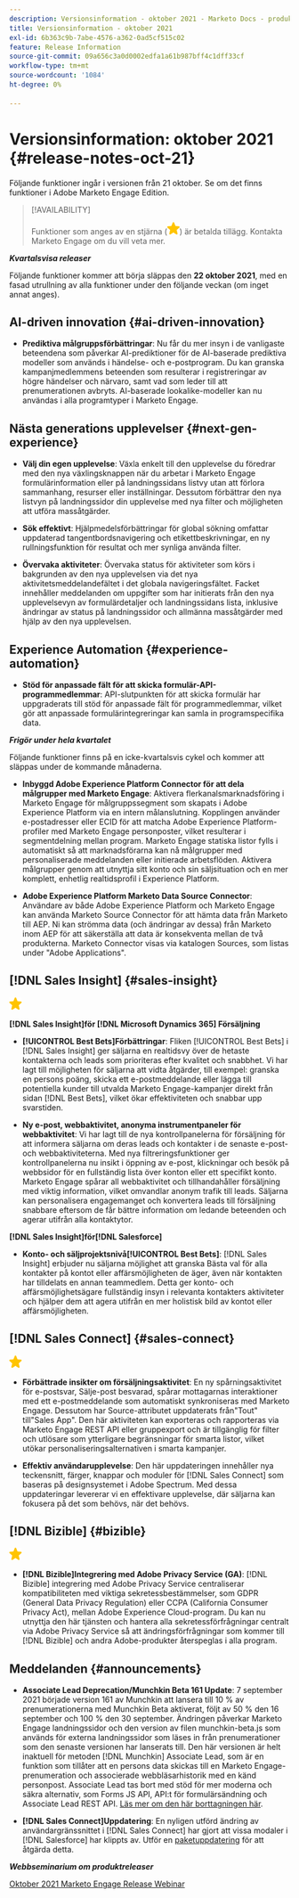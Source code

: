 ```yaml
---
description: Versionsinformation - oktober 2021 - Marketo Docs - produktdokumentation
title: Versionsinformation - oktober 2021
exl-id: 6b363c9b-7abe-4576-a362-0ad5cf515c02
feature: Release Information
source-git-commit: 09a656c3a0d0002edfa1a61b987bff4c1dff33cf
workflow-type: tm+mt
source-wordcount: '1084'
ht-degree: 0%

---
```


# Versionsinformation: oktober 2021 {#release-notes-oct-21}

Följande funktioner ingår i versionen från 21 oktober. Se om det finns funktioner i Adobe Marketo Engage Edition.

>[!AVAILABILITY]
>
>Funktioner som anges av en stjärna (![](assets/yellow-star.png)) är betalda tillägg. Kontakta Marketo Engage om du vill veta mer.

**_Kvartalsvisa releaser_**

Följande funktioner kommer att börja släppas den **22 oktober 2021**, med en fasad utrullning av alla funktioner under den följande veckan (om inget annat anges).

## AI-driven innovation {#ai-driven-innovation}

* **Prediktiva målgruppsförbättringar**: Nu får du mer insyn i de vanligaste beteendena som påverkar AI-prediktioner för de AI-baserade prediktiva modeller som används i händelse- och e-postprogram. Du kan granska kampanjmedlemmens beteenden som resulterar i registreringar av högre händelser och närvaro, samt vad som leder till att prenumerationen avbryts. AI-baserade lookalike-modeller kan nu användas i alla programtyper i Marketo Engage.

## Nästa generations upplevelser {#next-gen-experience}

* **Välj din egen upplevelse**: Växla enkelt till den upplevelse du föredrar med den nya växlingsknappen när du arbetar i Marketo Engage formulärinformation eller på landningssidans listvy utan att förlora sammanhang, resurser eller inställningar. Dessutom förbättrar den nya listvyn på landningssidor din upplevelse med nya filter och möjligheten att utföra massåtgärder.

* **Sök effektivt**: Hjälpmedelsförbättringar för global sökning omfattar uppdaterad tangentbordsnavigering och etikettbeskrivningar, en ny rullningsfunktion för resultat och mer synliga använda filter.

* **Övervaka aktiviteter**: Övervaka status för aktiviteter som körs i bakgrunden av den nya upplevelsen via det nya aktivitetsmeddelandefältet i det globala navigeringsfältet. Facket innehåller meddelanden om uppgifter som har initierats från den nya upplevelsevyn av formulärdetaljer och landningssidans lista, inklusive ändringar av status på landningssidor och allmänna massåtgärder med hjälp av den nya upplevelsen.

## Experience Automation {#experience-automation}

* **Stöd för anpassade fält för att skicka formulär-API-programmedlemmar**: API-slutpunkten för att skicka formulär har uppgraderats till stöd för anpassade fält för programmedlemmar, vilket gör att anpassade formulärintegreringar kan samla in programspecifika data.

**_Frigör under hela kvartalet_**

Följande funktioner finns på en icke-kvartalsvis cykel och kommer att släppas under de kommande månaderna.

* **Inbyggd Adobe Experience Platform Connector för att dela målgrupper med Marketo Engage**: Aktivera flerkanalsmarknadsföring i Marketo Engage för målgruppssegment som skapats i Adobe Experience Platform via en intern målanslutning. Kopplingen använder e-postadresser eller ECID för att matcha Adobe Experience Platform-profiler med Marketo Engage personposter, vilket resulterar i segmentdelning mellan program. Marketo Engage statiska listor fylls i automatiskt så att marknadsförarna kan nå målgrupper med personaliserade meddelanden eller initierade arbetsflöden. Aktivera målgrupper genom att utnyttja sitt konto och sin säljsituation och en mer komplett, enhetlig realtidsprofil i Experience Platform.

* **Adobe Experience Platform Marketo Data Source Connector**: Användare av både Adobe Experience Platform och Marketo Engage kan använda Marketo Source Connector för att hämta data från Marketo till AEP. Ni kan strömma data (och ändringar av dessa) från Marketo inom AEP för att säkerställa att data är konsekventa mellan de två produkterna. Marketo Connector visas via katalogen Sources, som listas under &quot;Adobe Applications&quot;.

## [!DNL Sales Insight] {#sales-insight}

![(stjärna)](assets/yellow-star.png)

**[!DNL Sales Insight]för [!DNL Microsoft Dynamics 365] Försäljning**

* **[!UICONTROL Best Bets]Förbättringar**: Fliken [!UICONTROL Best Bets] i [!DNL Sales Insight] ger säljarna en realtidsvy över de hetaste kontakterna och leads som prioriteras efter kvalitet och snabbhet. Vi har lagt till möjligheten för säljarna att vidta åtgärder, till exempel: granska en persons poäng, skicka ett e-postmeddelande eller lägga till potentiella kunder till utvalda Marketo Engage-kampanjer direkt från sidan [!DNL Best Bets], vilket ökar effektiviteten och snabbar upp svarstiden.

* **Ny e-post, webbaktivitet, anonyma instrumentpaneler för webbaktivitet**: Vi har lagt till de nya kontrollpanelerna för försäljning för att informera säljarna om deras leads och kontakter i de senaste e-post- och webbaktiviteterna. Med nya filtreringsfunktioner ger kontrollpanelerna nu insikt i öppning av e-post, klickningar och besök på webbsidor för en fullständig lista över konton eller ett specifikt konto. Marketo Engage spårar all webbaktivitet och tillhandahåller försäljning med viktig information, vilket omvandlar anonym trafik till leads. Säljarna kan personalisera engagemanget och konvertera leads till försäljning snabbare eftersom de får bättre information om ledande beteenden och agerar utifrån alla kontaktytor.

**[!DNL Sales Insight]för[!DNL Salesforce]**

* **Konto- och säljprojektsnivå[!UICONTROL Best Bets]**: [!DNL Sales Insight] erbjuder nu säljarna möjlighet att granska Bästa val för alla kontakter på kontot eller affärsmöjligheten de äger, även när kontakten har tilldelats en annan teammedlem. Detta ger konto- och affärsmöjlighetsägare fullständig insyn i relevanta kontakters aktiviteter och hjälper dem att agera utifrån en mer holistisk bild av kontot eller affärsmöjligheten.

## [!DNL Sales Connect] {#sales-connect}

![(stjärna)](assets/yellow-star.png)

* **Förbättrade insikter om försäljningsaktivitet**: En ny spårningsaktivitet för e-postsvar, Sälje-post besvarad, spårar mottagarnas interaktioner med ett e-postmeddelande som automatiskt synkroniseras med Marketo Engage. Dessutom har Source-attributet uppdaterats från&quot;Tout&quot; till&quot;Sales App&quot;. Den här aktiviteten kan exporteras och rapporteras via Marketo Engage REST API eller gruppexport och är tillgänglig för filter och utlösare som ytterligare begränsningar för smarta listor, vilket utökar personaliseringsalternativen i smarta kampanjer.

* **Effektiv användarupplevelse**: Den här uppdateringen innehåller nya teckensnitt, färger, knappar och moduler för [!DNL Sales Connect] som baseras på designsystemet i Adobe Spectrum. Med dessa uppdateringar levererar vi en effektivare upplevelse, där säljarna kan fokusera på det som behövs, när det behövs.

## [!DNL Bizible] {#bizible}

![](assets/yellow-star.png)

* **[!DNL Bizible]Integrering med Adobe Privacy Service (GA)**: [!DNL Bizible] integrering med Adobe Privacy Service centraliserar kompatibiliteten med viktiga sekretessbestämmelser, som GDPR (General Data Privacy Regulation) eller CCPA (California Consumer Privacy Act), mellan Adobe Experience Cloud-program. Du kan nu utnyttja den här tjänsten och hantera alla sekretessförfrågningar centralt via Adobe Privacy Service så att ändringsförfrågningar som kommer till [!DNL Bizible] och andra Adobe-produkter återspeglas i alla program.

## Meddelanden {#announcements}

* **Associate Lead Deprecation/Munchkin Beta 161 Update**: 7 september 2021 började version 161 av Munchkin att lansera till 10 % av prenumerationerna med Munchkin Beta aktiverat, följt av 50 % den 16 september och 100 % den 30 september. Ändringen påverkar Marketo Engage landningssidor och den version av filen munchkin-beta.js som används för externa landningssidor som läses in från prenumerationer som den senaste versionen har lanserats till. Den här versionen är helt inaktuell för metoden [!DNL Munchkin] Associate Lead, som är en funktion som tillåter att en persons data skickas till en Marketo Engage-prenumeration och associerade webbläsarhistorik med en känd personpost. Associate Lead tas bort med stöd för mer moderna och säkra alternativ, som Forms JS API, API:t för formulärsändning och Associate Lead REST API. [Läs mer om den här borttagningen här](https://developers.marketo.com/blog/deprecation-of-munchkin-associate-lead-method/).

* **[!DNL Sales Connect]Uppdatering**: En nyligen utförd ändring av användargränssnittet i [!DNL Sales Connect] har gjort att vissa modaler i [!DNL Salesforce] har klippts av. Utför en [paketuppdatering](/help/marketo/product-docs/marketo-sales-connect/crm/salesforce-customization/sales-connect-customizations-for-crm.md) för att åtgärda detta.

**_Webbseminarium om produktreleaser_**

[Oktober 2021 Marketo Engage Release Webinar](https://engage.marketo.com/October_Release_Webinar_On-Demand.html)
